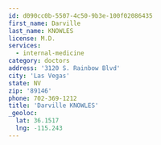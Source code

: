 ```yaml
---
id: d090cc0b-5507-4c50-9b3e-100f02086435
first_name: Darville
last_name: KNOWLES
license: M.D.
services:
  - internal-medicine
category: doctors
address: '3120 S. Rainbow Blvd'
city: 'Las Vegas'
state: NV
zip: '89146'
phone: 702-369-1212
title: 'Darville KNOWLES'
_geoloc:
  lat: 36.1517
  lng: -115.243
---
```

